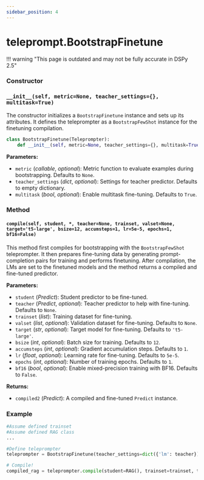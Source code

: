 ```yaml
---
sidebar_position: 4
---
```


# teleprompt.BootstrapFinetune

!!! warning "This page is outdated and may not be fully accurate in DSPy 2.5"


### Constructor

### `__init__(self, metric=None, teacher_settings={}, multitask=True)`

The constructor initializes a `BootstrapFinetune` instance and sets up its attributes. It defines the teleprompter as a `BootstrapFewShot` instance for the finetuning compilation.

```python
class BootstrapFinetune(Teleprompter):
    def __init__(self, metric=None, teacher_settings={}, multitask=True):
```

**Parameters:**
- `metric` (_callable_, _optional_): Metric function to evaluate examples during bootstrapping. Defaults to `None`.
- `teacher_settings` (_dict_, _optional_): Settings for teacher predictor. Defaults to empty dictionary.
- `multitask` (_bool_, _optional_): Enable multitask fine-tuning. Defaults to `True`.

### Method

#### `compile(self, student, *, teacher=None, trainset, valset=None, target='t5-large', bsize=12, accumsteps=1, lr=5e-5, epochs=1, bf16=False)`

This method first compiles for bootstrapping with the `BootstrapFewShot` teleprompter. It then prepares fine-tuning data by generating prompt-completion pairs for training and performs finetuning. After compilation, the LMs are set to the finetuned models and the method returns a compiled and fine-tuned predictor.

**Parameters:**
- `student` (_Predict_): Student predictor to be fine-tuned.
- `teacher` (_Predict_, _optional_): Teacher predictor to help with fine-tuning. Defaults to `None`.
- `trainset` (_list_): Training dataset for fine-tuning.
- `valset` (_list_, _optional_): Validation dataset for fine-tuning. Defaults to `None`.
- `target` (_str_, _optional_): Target model for fine-tuning. Defaults to `'t5-large'`.
- `bsize` (_int_, _optional_): Batch size for training. Defaults to `12`.
- `accumsteps` (_int_, _optional_): Gradient accumulation steps. Defaults to `1`.
- `lr` (_float_, _optional_): Learning rate for fine-tuning. Defaults to `5e-5`.
- `epochs` (_int_, _optional_): Number of training epochs. Defaults to `1`.
- `bf16` (_bool_, _optional_): Enable mixed-precision training with BF16. Defaults to `False`.

**Returns:**
- `compiled2` (_Predict_): A compiled and fine-tuned `Predict` instance.

### Example

```python
#Assume defined trainset
#Assume defined RAG class
...

#Define teleprompter
teleprompter = BootstrapFinetune(teacher_settings=dict({'lm': teacher}))

# Compile!
compiled_rag = teleprompter.compile(student=RAG(), trainset=trainset, target='google/flan-t5-base')
```